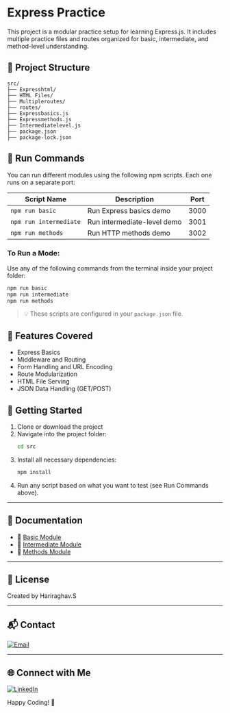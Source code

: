 
# Express Practice

This project is a modular practice setup for learning Express.js. It includes multiple practice files and routes organized for basic, intermediate, and method-level understanding.

## 📁 Project Structure

```
src/
├── Expresshtml/
├── HTML Files/
├── Multipleroutes/
├── routes/
├── Expressbasics.js
├── Expressmethods.js
├── Intermediatelevel.js
├── package.json
├── package-lock.json
```

## 📜 Run Commands

You can run different modules using the following npm scripts. Each one runs on a separate port:

| Script Name         | Description               | Port  |
|---------------------|---------------------------|-------|
| `npm run basic`     | Run Express basics demo   | 3000  |
| `npm run intermediate` | Run intermediate-level demo | 3001  |
| `npm run methods`   | Run HTTP methods demo      | 3002  |

### To Run a Mode:

Use any of the following commands from the terminal inside your project folder:

```bash
npm run basic
npm run intermediate
npm run methods
```

> 💡 These scripts are configured in your `package.json` file.

## 🧩 Features Covered

- Express Basics
- Middleware and Routing
- Form Handling and URL Encoding
- Route Modularization
- HTML File Serving
- JSON Data Handling (GET/POST)

## 🚀 Getting Started

1. Clone or download the project
2. Navigate into the project folder:
   ```bash
   cd src
   ```
3. Install all necessary dependencies:
   ```bash
   npm install
   ```
4. Run any script based on what you want to test (see Run Commands above).

---

## 📖 Documentation

- 📘 [Basic Module](src/README.basic.md)
- 📙 [Intermediate Module](src/README.intermediate.md)
- 📕 [Methods Module](src/README.methods.md)

---

## 📩 License

Created by Hariraghav.S

---

## 📬 Contact

[![Email](https://img.shields.io/badge/email-hariraghava21s@gmail.com-blue?style=flat&logo=gmail)](mailto:hariraghava21s@gmail.com)

---

## 🌐 Connect with Me

[![LinkedIn](https://img.shields.io/badge/LinkedIn-Hariraghav.S-blue?style=flat&logo=linkedin)](https://www.linkedin.com/in/hariraghav962003/)

Happy Coding! 🎯
